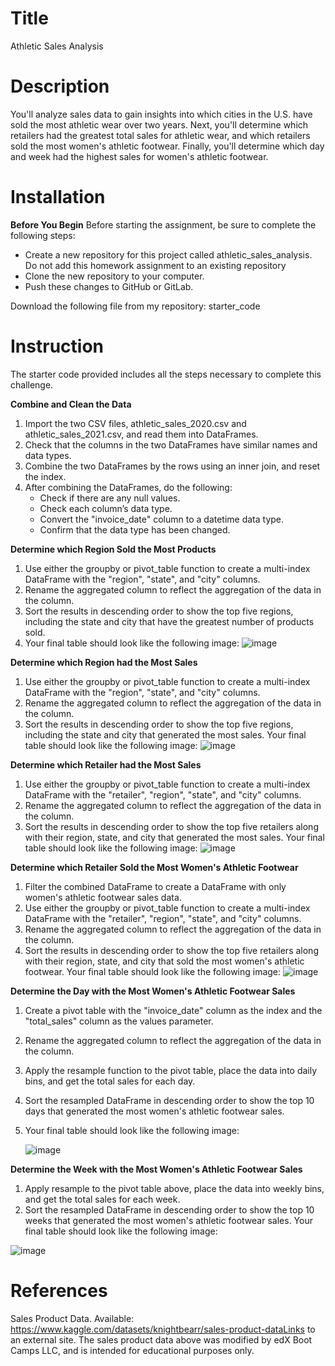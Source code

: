 # Title
Athletic Sales Analysis
# Description
You'll analyze sales data to gain insights into which cities in the U.S. have sold the most athletic wear over two years. 
Next, you'll determine which retailers had the greatest total sales for athletic wear, and which retailers sold the most women's athletic footwear. 
Finally, you'll determine which day and week had the highest sales for women's athletic footwear.
# Installation
**Before You Begin**
Before starting the assignment, be sure to complete the following steps:
  * Create a new repository for this project called athletic_sales_analysis. Do not add this homework assignment to an existing repository
  * Clone the new repository to your computer.
  * Push these changes to GitHub or GitLab.

Download the following file from my repository: starter_code
# Instruction
The starter code provided includes all the steps necessary to complete this challenge.

**Combine and Clean the Data**
 1. Import the two CSV files, athletic_sales_2020.csv and athletic_sales_2021.csv, and read them into DataFrames.
 2. Check that the columns in the two DataFrames have similar names and data types.
 3. Combine the two DataFrames by the rows using an inner join, and reset the index.
 4. After combining the DataFrames, do the following:
     * Check if there are any null values.
     * Check each column’s data type.
     * Convert the "invoice_date" column to a datetime data type.
     * Confirm that the data type has been changed.

**Determine which Region Sold the Most Products**
 1. Use either the groupby or pivot_table function to create a multi-index DataFrame with the "region", "state", and "city" columns.
 2. Rename the aggregated column to reflect the aggregation of the data in the column.
 3. Sort the results in descending order to show the top five regions, including the state and city that have the greatest number of products sold.
 4. Your final table should look like the following image:
    ![image](https://github.com/ReccaS/athletic_sales_analysis/assets/168928543/76821397-ddea-4cb2-87e7-d8546e92791f)

**Determine which Region had the Most Sales**
 1. Use either the groupby or pivot_table function to create a multi-index DataFrame with the "region", "state", and "city" columns.
 2. Rename the aggregated column to reflect the aggregation of the data in the column.
 3. Sort the results in descending order to show the top five regions, including the state and city that generated the most sales. Your final table should look like the following image:
    ![image](https://github.com/ReccaS/athletic_sales_analysis/assets/168928543/80e19da2-9a29-4eb9-a238-11be96167152)

**Determine which Retailer had the Most Sales**
 1. Use either the groupby or pivot_table function to create a multi-index DataFrame with the "retailer", "region", "state", and "city" columns.
 2. Rename the aggregated column to reflect the aggregation of the data in the column.
 3. Sort the results in descending order to show the top five retailers along with their region, state, and city that generated the most sales. Your final table should look like the following image:
    ![image](https://github.com/ReccaS/athletic_sales_analysis/assets/168928543/82000b19-46d5-4577-ac08-bc31b29a1c72)

**Determine which Retailer Sold the Most Women's Athletic Footwear**
 1. Filter the combined DataFrame to create a DataFrame with only women's athletic footwear sales data.
 2. Use either the groupby or pivot_table function to create a multi-index DataFrame with the "retailer", "region", "state", and "city" columns.
 3. Rename the aggregated column to reflect the aggregation of the data in the column.
 4. Sort the results in descending order to show the top five retailers along with their region, state, and city that sold the most women's athletic footwear. Your final table should look like the following image:
    ![image](https://github.com/ReccaS/athletic_sales_analysis/assets/168928543/f84ec714-e11d-4211-bbaa-187cb4137e2b)

**Determine the Day with the Most Women's Athletic Footwear Sales**
 1. Create a pivot table with the "invoice_date" column as the index and the "total_sales" column as the values parameter.
 2. Rename the aggregated column to reflect the aggregation of the data in the column.
 3. Apply the resample function to the pivot table, place the data into daily bins, and get the total sales for each day.
 4. Sort the resampled DataFrame in descending order to show the top 10 days that generated the most women's athletic footwear sales.
 5. Your final table should look like the following image:

    ![image](https://github.com/ReccaS/athletic_sales_analysis/assets/168928543/03fb98f2-8813-49de-819b-62bec44077a7)

**Determine the Week with the Most Women's Athletic Footwear Sales**
 1. Apply resample to the pivot table above, place the data into weekly bins, and get the total sales for each week.
 2. Sort the resampled DataFrame in descending order to show the top 10 weeks that generated the most women's athletic footwear sales. Your final table should look like the following image:
  
   ![image](https://github.com/ReccaS/athletic_sales_analysis/assets/168928543/5f652033-ba4c-43ba-bb15-23f39c69e989)

# References
Sales Product Data. Available: https://www.kaggle.com/datasets/knightbearr/sales-product-dataLinks to an external site.
The sales product data above was modified by edX Boot Camps LLC, and is intended for educational purposes only.


